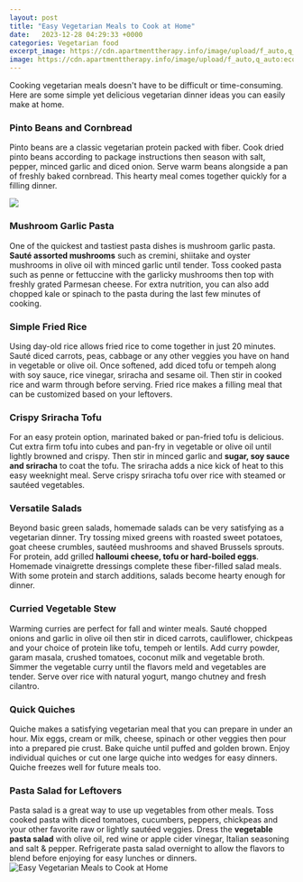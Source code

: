 ```yaml
---
layout: post
title: "Easy Vegetarian Meals to Cook at Home"
date:   2023-12-28 04:29:33 +0000
categories: Vegetarian food
excerpt_image: https://cdn.apartmenttherapy.info/image/upload/f_auto,q_auto:eco,c_fill,g_auto,w_1500/k/Photo/Recipes/2020-01-TWV-Toasted-Grain-Soup-with-Crispy-Mushrooms-and-Kale/ToastedGrainSoup3
image: https://cdn.apartmenttherapy.info/image/upload/f_auto,q_auto:eco,c_fill,g_auto,w_1500/k/Photo/Recipes/2020-01-TWV-Toasted-Grain-Soup-with-Crispy-Mushrooms-and-Kale/ToastedGrainSoup3
---
```


Cooking vegetarian meals doesn't have to be difficult or time-consuming. Here are some simple yet delicious vegetarian dinner ideas you can easily make at home.
### **Pinto Beans and Cornbread**
Pinto beans are a classic vegetarian protein packed with fiber. Cook dried pinto beans according to package instructions then season with salt, pepper, minced garlic and diced onion. Serve warm beans alongside a pan of freshly baked cornbread. This hearty meal comes together quickly for a filling dinner. 

![](https://deliciouslittlebites.com/wp-content/uploads/2017/02/Vegetable-Stir-Fry-Recipe-Image-10.jpg)
### **Mushroom Garlic Pasta**
One of the quickest and tastiest pasta dishes is mushroom garlic pasta. **Sauté assorted mushrooms** such as cremini, shiitake and oyster mushrooms in olive oil with minced garlic until tender. Toss cooked pasta such as penne or fettuccine with the garlicky mushrooms then top with freshly grated Parmesan cheese. For extra nutrition, you can also add chopped kale or spinach to the pasta during the last few minutes of cooking. 
### **Simple Fried Rice**
Using day-old rice allows fried rice to come together in just 20 minutes. Sauté diced carrots, peas, cabbage or any other veggies you have on hand in vegetable or olive oil. Once softened, add diced tofu or tempeh along with soy sauce, rice vinegar, sriracha and sesame oil. Then stir in cooked rice and warm through before serving. Fried rice makes a filling meal that can be customized based on your leftovers.
### **Crispy Sriracha Tofu**
For an easy protein option, marinated baked or pan-fried tofu is delicious. Cut extra firm tofu into cubes and pan-fry in vegetable or olive oil until lightly browned and crispy. Then stir in minced garlic and **sugar, soy sauce and sriracha** to coat the tofu. The sriracha adds a nice kick of heat to this easy weeknight meal. Serve crispy sriracha tofu over rice with steamed or sautéed vegetables. 
### **Versatile Salads**  
Beyond basic green salads, homemade salads can be very satisfying as a vegetarian dinner. Try tossing mixed greens with roasted sweet potatoes, goat cheese crumbles, sautéed mushrooms and shaved Brussels sprouts. For protein, add grilled **halloumi cheese, tofu or hard-boiled eggs**. Homemade vinaigrette dressings complete these fiber-filled salad meals. With some protein and starch additions, salads become hearty enough for dinner.
### **Curried Vegetable Stew**
Warming curries are perfect for fall and winter meals. Sauté chopped onions and garlic in olive oil then stir in diced carrots, cauliflower, chickpeas and your choice of protein like tofu, tempeh or lentils. Add curry powder, garam masala, crushed tomatoes, coconut milk and vegetable broth. Simmer the vegetable curry until the flavors meld and vegetables are tender. Serve over rice with natural yogurt, mango chutney and fresh cilantro.
### **Quick Quiches**  
Quiche makes a satisfying vegetarian meal that you can prepare in under an hour. Mix eggs, cream or milk, cheese, spinach or other veggies then pour into a prepared pie crust. Bake quiche until puffed and golden brown. Enjoy individual quiches or cut one large quiche into wedges for easy dinners. Quiche freezes well for future meals too.
### **Pasta Salad for Leftovers**
Pasta salad is a great way to use up vegetables from other meals. Toss cooked pasta with diced tomatoes, cucumbers, peppers, chickpeas and your other favorite raw or lightly sautéed veggies. Dress the **vegetable pasta salad** with olive oil, red wine or apple cider vinegar, Italian seasoning and salt & pepper. Refrigerate pasta salad overnight to allow the flavors to blend before enjoying for easy lunches or dinners.
 ![Easy Vegetarian Meals to Cook at Home](https://cdn.apartmenttherapy.info/image/upload/f_auto,q_auto:eco,c_fill,g_auto,w_1500/k/Photo/Recipes/2020-01-TWV-Toasted-Grain-Soup-with-Crispy-Mushrooms-and-Kale/ToastedGrainSoup3)